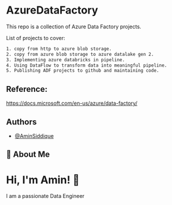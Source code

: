 # AzureDataFactory

This repo is a collection of Azure Data Factory projects.

List of projects to cover:
```bash
1. copy from http to azure blob storage.
2. copy from azure blob storage to azure datalake gen 2.
3. Implementing azure databricks in pipeline.
4. Using DataFlow to transform data into meaningful pipeline.
5. Publishing ADF projects to github and maintaining code.
```

## Reference:
https://docs.microsoft.com/en-us/azure/data-factory/

## Authors

- [@AminSiddique](https://github.com/Amin-Siddique)

## 🚀 About Me
# Hi, I'm Amin! 👋

I am a passionate Data Engineer 

